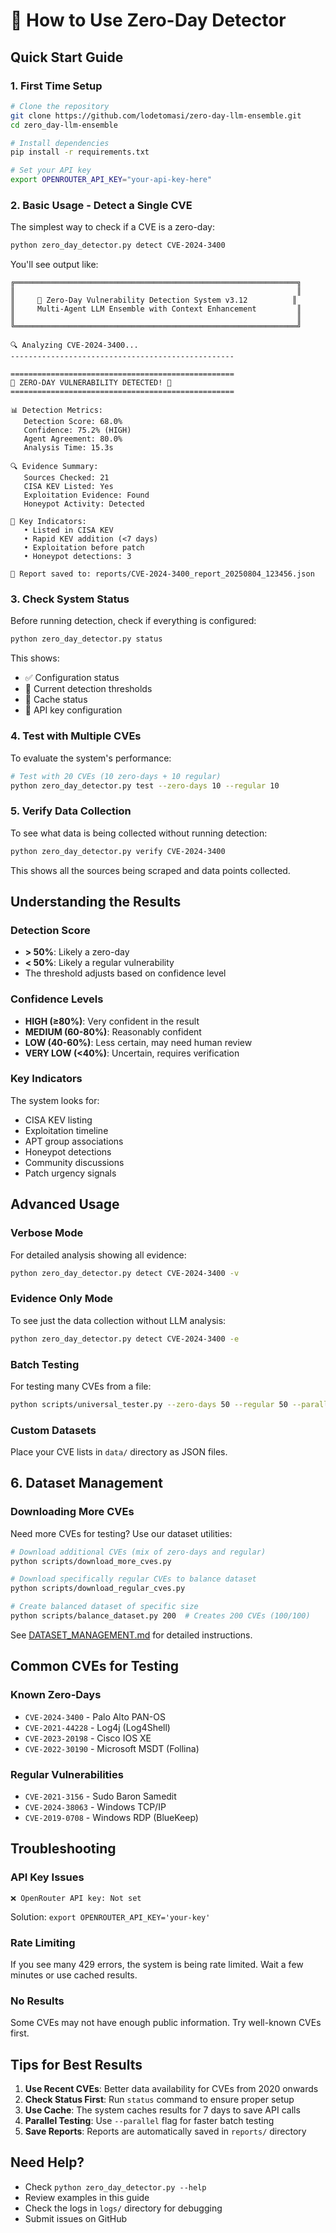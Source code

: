# 🚀 How to Use Zero-Day Detector

## Quick Start Guide

### 1. First Time Setup

```bash
# Clone the repository
git clone https://github.com/lodetomasi/zero-day-llm-ensemble.git
cd zero_day-llm-ensemble

# Install dependencies
pip install -r requirements.txt

# Set your API key
export OPENROUTER_API_KEY="your-api-key-here"
```

### 2. Basic Usage - Detect a Single CVE

The simplest way to check if a CVE is a zero-day:

```bash
python zero_day_detector.py detect CVE-2024-3400
```

You'll see output like:
```
╔═══════════════════════════════════════════════════════════════╗
║                                                               ║
║     🎯 Zero-Day Vulnerability Detection System v3.12          ║
║     Multi-Agent LLM Ensemble with Context Enhancement         ║
║                                                               ║
╚═══════════════════════════════════════════════════════════════╝

🔍 Analyzing CVE-2024-3400...
--------------------------------------------------

==================================================
🚨 ZERO-DAY VULNERABILITY DETECTED! 🚨
==================================================

📊 Detection Metrics:
   Detection Score: 68.0%
   Confidence: 75.2% (HIGH)
   Agent Agreement: 80.0%
   Analysis Time: 15.3s

🔍 Evidence Summary:
   Sources Checked: 21
   CISA KEV Listed: Yes
   Exploitation Evidence: Found
   Honeypot Activity: Detected

📌 Key Indicators:
   • Listed in CISA KEV
   • Rapid KEV addition (<7 days)
   • Exploitation before patch
   • Honeypot detections: 3

💾 Report saved to: reports/CVE-2024-3400_report_20250804_123456.json
```

### 3. Check System Status

Before running detection, check if everything is configured:

```bash
python zero_day_detector.py status
```

This shows:
- ✅ Configuration status
- 🎯 Current detection thresholds
- 💾 Cache status
- 🔑 API key configuration

### 4. Test with Multiple CVEs

To evaluate the system's performance:

```bash
# Test with 20 CVEs (10 zero-days + 10 regular)
python zero_day_detector.py test --zero-days 10 --regular 10
```

### 5. Verify Data Collection

To see what data is being collected without running detection:

```bash
python zero_day_detector.py verify CVE-2024-3400
```

This shows all the sources being scraped and data points collected.

## Understanding the Results

### Detection Score
- **> 50%**: Likely a zero-day
- **< 50%**: Likely a regular vulnerability
- The threshold adjusts based on confidence level

### Confidence Levels
- **HIGH (≥80%)**: Very confident in the result
- **MEDIUM (60-80%)**: Reasonably confident
- **LOW (40-60%)**: Less certain, may need human review
- **VERY LOW (<40%)**: Uncertain, requires verification

### Key Indicators
The system looks for:
- CISA KEV listing
- Exploitation timeline
- APT group associations
- Honeypot detections
- Community discussions
- Patch urgency signals

## Advanced Usage

### Verbose Mode
For detailed analysis showing all evidence:
```bash
python zero_day_detector.py detect CVE-2024-3400 -v
```

### Evidence Only Mode
To see just the data collection without LLM analysis:
```bash
python zero_day_detector.py detect CVE-2024-3400 -e
```

### Batch Testing
For testing many CVEs from a file:
```bash
python scripts/universal_tester.py --zero-days 50 --regular 50 --parallel
```

### Custom Datasets
Place your CVE lists in `data/` directory as JSON files.

## 6. Dataset Management

### Downloading More CVEs

Need more CVEs for testing? Use our dataset utilities:

```bash
# Download additional CVEs (mix of zero-days and regular)
python scripts/download_more_cves.py

# Download specifically regular CVEs to balance dataset
python scripts/download_regular_cves.py

# Create balanced dataset of specific size
python scripts/balance_dataset.py 200  # Creates 200 CVEs (100/100)
```

See [DATASET_MANAGEMENT.md](DATASET_MANAGEMENT.md) for detailed instructions.

## Common CVEs for Testing

### Known Zero-Days
- `CVE-2024-3400` - Palo Alto PAN-OS
- `CVE-2021-44228` - Log4j (Log4Shell)
- `CVE-2023-20198` - Cisco IOS XE
- `CVE-2022-30190` - Microsoft MSDT (Follina)

### Regular Vulnerabilities
- `CVE-2021-3156` - Sudo Baron Samedit
- `CVE-2024-38063` - Windows TCP/IP
- `CVE-2019-0708` - Windows RDP (BlueKeep)

## Troubleshooting

### API Key Issues
```
❌ OpenRouter API key: Not set
```
Solution: `export OPENROUTER_API_KEY='your-key'`

### Rate Limiting
If you see many 429 errors, the system is being rate limited. Wait a few minutes or use cached results.

### No Results
Some CVEs may not have enough public information. Try well-known CVEs first.

## Tips for Best Results

1. **Use Recent CVEs**: Better data availability for CVEs from 2020 onwards
2. **Check Status First**: Run `status` command to ensure proper setup
3. **Use Cache**: The system caches results for 7 days to save API calls
4. **Parallel Testing**: Use `--parallel` flag for faster batch testing
5. **Save Reports**: Reports are automatically saved in `reports/` directory

## Need Help?

- Check `python zero_day_detector.py --help`
- Review examples in this guide
- Check the logs in `logs/` directory for debugging
- Submit issues on GitHub